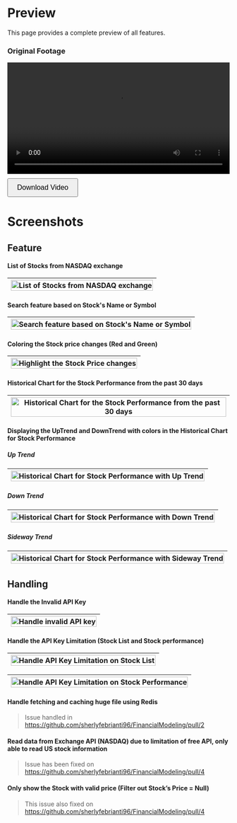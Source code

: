 # Preview

This page provides a complete preview of all features.

### Original Footage

<video width="100%" controls>
  <source src="./assets/01. Original Footage.mp4" type="video/mp4">
  Your browser does not support the video tag.
</video>
<a href="./assets/01. Original Footage.mp4" download="01. Original Footage.mp4">
  <button style="margin-top: 10px; padding: 10px 20px; font-size: 16px; cursor: pointer;">
    Download Video
  </button>
</a>

# Screenshots

## Feature

#### List of Stocks from NASDAQ exchange

| <img src="./assets/001 List of Stocks.png" alt="List of Stocks from NASDAQ exchange" style="width: 100%;">
|- 

#### Search feature based on Stock's Name or Symbol

| <img src="./assets/002 Search based on Stock Name or Symbol.png" alt="Search feature based on Stock's Name or Symbol" style="width: 100%;">
|- 

#### Coloring the Stock price changes (Red and Green)

| <img src="./assets/007 Highlight the Stock Price changes.png" alt="Highlight the Stock Price changes" style="width: 100%;">
|- 

#### Historical Chart for the Stock Performance from the past 30 days

| <img src="./assets/006 Stock Performance from the past 30 days.png" alt="Historical Chart for the Stock Performance from the past 30 days" style="width: 100%;">
|- 

#### Displaying the UpTrend and DownTrend with colors in the Historical Chart for Stock Performance

##### Up Trend
| <img src="./assets/003 Stock Performance with Up Trend.png" alt="Historical Chart for Stock Performance with Up Trend" style="width: 100%;">
|- 

##### Down Trend
| <img src="./assets/004 Stock Performance with Down Trend.png" alt="Historical Chart for Stock Performance with Down Trend" style="width: 100%;">
|- 

##### Sideway Trend
| <img src="./assets/005 Stock Performance with Sideway Trend.png" alt="Historical Chart for Stock Performance with Sideway Trend" style="width: 100%;">
|- 

## Handling

#### Handle the Invalid API Key

| <img src="./assets/008 Handle Invalid API Key.png" alt="Handle invalid API key" style="width: 100%;">
|- 

#### Handle the API Key Limitation (Stock List and Stock performance)

| <img src="./assets/009 Handle API Key Limitation on Stock List.png" alt="Handle API Key Limitation on Stock List" style="width: 100%;">
|- 

| <img src="./assets/010 Handle API Key Limitation on Stock Performance.png" alt="Handle API Key Limitation on Stock Performance" style="width: 100%;">
|- 

#### Handle fetching and caching huge file using Redis

> Issue handled in https://github.com/sherlyfebrianti96/FinancialModeling/pull/2

#### Read data from Exchange API (NASDAQ) due to limitation of free API, only able to read US stock information

> Issue has been fixed on https://github.com/sherlyfebrianti96/FinancialModeling/pull/4

#### Only show the Stock with valid price (Filter out Stock’s Price = Null)

> This issue also fixed on https://github.com/sherlyfebrianti96/FinancialModeling/pull/4


